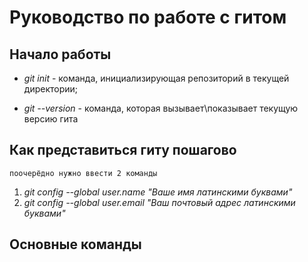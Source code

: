 # Руководство по работе с гитом

## Начало работы

* *git init* - команда, инициализирующая репозиторий в текущей директории;

* *git --version* - команда, которая вызывает\показывает текущую версию гита

## Как представиться гиту пошагово

    поочерёдно нужно ввести 2 команды
1. *git config --global user.name "Ваше имя латинскими буквами"*
2. *git config --global user.email "Ваш почтовый адрес латинскими буквами"*

## Основные команды
